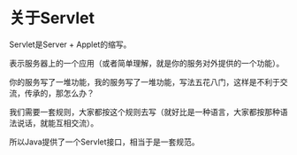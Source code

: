 # 关于Servlet

Servlet是Server + Applet的缩写。

表示服务器上的一个应用（或者简单理解，就是你的服务对外提供的一个功能）。



你的服务写了一堆功能，我的服务写了一堆功能，写法五花八门，这样是不利于交流，传承的，那怎么办？

我们需要一套规则，大家都按这个规则去写（就好比是一种语言，大家都按那种语法说话，就能互相交流）。

所以Java提供了一个Servlet接口，相当于是一套规范。


